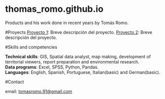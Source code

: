 # thomas_romo.github.io
Products and his work done in recent years by Tomás Romo.

#Proyects
[Proyecto 1](link_al_proyecto_1): Breve descripción del proyecto.
[Proyecto 2](link_al_proyecto_2): Breve descripción del proyecto.

#Skills and competencies
 
**Technical skills**: GIS, Spatial data analyst, map making, development of territorial viewers, report preparation and environmental research.  
**Data programs**: Excel, SPSS, Python, Pandas.  
**Languages**: English, Spanish, Portuguese, Italian(basic) and German(basic).  

#Contact

email: tomasromo.91@gmail.com
